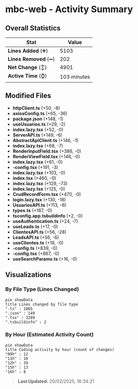 # mbc-web - Activity Summary 

## Overall Statistics

| Stat                   | Value                                                             |
| ---------------------- | ----------------------------------------------------------------- |
| **Lines Added** (➕)   | 5103                                          |
| **Lines Removed** (➖) | 202                                        |
| **Net Change** (↕)    | 4901                |
| **Active Time** (⌚)   | 103 minutes |


## Modified Files
- **httpClient.ts** (+50, -8)
- **axiosConfig.ts** (+65, -36)
- **package.json** (+148, -1)
- **useUsuarios.ts** (+29, -2)
- **index.lazy.tsx** (+52, -0)
- **ServerAPI.ts** (+149, -6)
- **AbstractApiClient.ts** (+146, -1)
- **index.lazy.tsx** (+68, -7)
- **RenderInputField.tsx** (+386, -0)
- **RenderViewField.tsx** (+146, -0)
- **index.lazy.tsx** (+61, -0)
- **-config.tsx** (+191, -3)
- **index.lazy.tsx** (+103, -0)
- **index.tsx** (+460, -0)
- **index.lazy.tsx** (+129, -73)
- **index.lazy.tsx** (+125, -0)
- **CrudRecordForm.tsx** (+470, -0)
- **login.lazy.tsx** (+130, -18)
- **UsuariosAPI.ts** (+113, -6)
- **types.ts** (+187, -0)
- **tsconfig.app.tsbuildinfo** (+2, -0)
- **useAuthentication.ts** (+24, -7)
- **useLeads.ts** (+17, -0)
- **ClientesAPI.ts** (+56, -28)
- **LeadsAPI.ts** (+56, -6)
- **useClientes.ts** (+18, -0)
- **-config.ts** (+839, -0)
- **-config.tsx** (+867, -0)
- **useSearchParams.ts** (+16, -0)

## Visualizations

### By File Type (Lines Changed)

```mermaid
pie showData
title Lines changed by file type
".ts" : 1865
".json" : 149
".tsx" : 3289
".tsbuildinfo" : 2
```

### By Hour (Estimated Activity Count)

```mermaid
pie showData
title Coding activity by hour (count of changes)
"09h" : 12
"11h" : 16
"12h" : 39
"15h" : 13
"16h" : 8
```


> **Last Updated:** 20/02/2025, 16:34:21